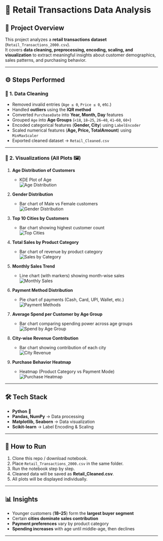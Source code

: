 # 🛒 Retail Transactions Data Analysis  

## 📌 Project Overview  
This project analyzes a **retail transactions dataset** (`Retail_Transactions_2000.csv`).  
It covers **data cleaning, preprocessing, encoding, scaling, and visualization** to extract meaningful insights about customer demographics, sales patterns, and purchasing behavior.  

---

## ⚙️ Steps Performed  

### 🔹 1. Data Cleaning  
- Removed invalid entries (`Age ≤ 0`, `Price ≤ 0`, etc.)  
- Handled **outliers** using the **IQR method**  
- Converted `PurchaseDate` into **Year, Month, Day** features  
- Grouped `Age` into **Age Groups** (`<18`, `18–25`, `26–40`, `41–60`, `60+`)  
- Encoded categorical features (**Gender, City**) using `LabelEncoder`  
- Scaled numerical features (**Age, Price, TotalAmount**) using `MinMaxScaler`  
- Exported cleaned dataset → `Retail_Cleaned.csv`  

---

### 🔹 2. Visualizations (All Plots 🖼️)   

1. **Age Distribution of Customers**  
   - KDE Plot of Age  
   ![Age Distribution](https://github.com/user-attachments/assets/c55b6c80-e544-4623-8b80-6083ead25513)  

2. **Gender Distribution**  
   - Bar chart of Male vs Female customers  
   ![Gender Distribution](https://github.com/user-attachments/assets/68f9b8c3-d260-48e8-8146-7a3f0f59d435)  

3. **Top 10 Cities by Customers**  
   - Bar chart showing highest customer count  
   ![Top Cities](https://github.com/user-attachments/assets/d0af2164-0d85-42ab-a054-38bed7075874)  

4. **Total Sales by Product Category**  
   - Bar chart of revenue by product category  
   ![Sales by Category](https://github.com/user-attachments/assets/27257014-4544-47b1-81bb-4f9da5bffa4d)  

5. **Monthly Sales Trend**  
   - Line chart (with markers) showing month-wise sales  
   ![Monthly Sales](https://github.com/user-attachments/assets/c80388e3-74bb-465c-886d-aad9b1414d97)  

6. **Payment Method Distribution**  
   - Pie chart of payments (Cash, Card, UPI, Wallet, etc.)  
   ![Payment Methods](https://github.com/user-attachments/assets/b67575a6-91ad-4d40-90a3-11aaae2e72cd)  

7. **Average Spend per Customer by Age Group**  
   - Bar chart comparing spending power across age groups  
   ![Spend by Age Group](https://github.com/user-attachments/assets/591d62a7-74ed-454b-b865-c1d27f22708a)  

8. **City-wise Revenue Contribution**  
   - Bar chart showing contribution of each city  
   ![City Revenue](https://github.com/user-attachments/assets/1c483c4b-acba-4c14-bc05-1d9fa394bc3f)  

9. **Purchase Behavior Heatmap**  
   - Heatmap (Product Category vs Payment Mode)  
   ![Purchase Heatmap](https://github.com/user-attachments/assets/105af751-7417-4e09-a2dd-c9aaf6e246e6)  

---

## 🛠️ Tech Stack  
- **Python** 🐍  
- **Pandas, NumPy** → Data processing  
- **Matplotlib, Seaborn** → Data visualization  
- **Scikit-learn** → Label Encoding & Scaling  

---

## 🚀 How to Run  
1. Clone this repo / download notebook.  
2. Place `Retail_Transactions_2000.csv` in the same folder.  
3. Run the notebook step by step.  
4. Cleaned data will be saved as **Retail_Cleaned.csv**.  
5. All plots will be displayed individually.  

---

## 📊 Insights  
- Younger customers (**18–25**) form the **largest buyer segment**  
- Certain **cities dominate sales contribution**  
- **Payment preferences** vary by product category  
- **Spending increases** with age until middle-age, then declines  

---
